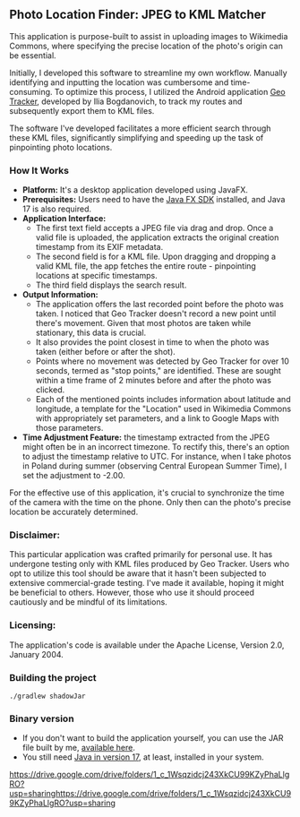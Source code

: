 ## Photo Location Finder: JPEG to KML Matcher
This application is purpose-built to assist in uploading images to Wikimedia Commons,
where specifying the precise location of the photo's origin can be essential.

Initially, I developed this software to streamline my own workflow. Manually identifying and inputting
the location was cumbersome and time-consuming. To optimize this process, I utilized the Android
application [Geo Tracker](https://play.google.com/store/apps/details?id=com.ilyabogdanovich.geotracker&hl=en),
developed by Ilia Bogdanovich, to track my routes and subsequently export them to KML files.

The software I've developed facilitates a more efficient search through these KML files, significantly simplifying
and speeding up the task of pinpointing photo locations.

### How It Works
* **Platform:** It's a desktop application developed using JavaFX.
* **Prerequisites:** Users need to have the [Java FX SDK](https://openjfx.io/) installed, and Java 17 is also required.
* **Application Interface:**
  * The first text field accepts a JPEG file via drag and drop. Once a valid file is uploaded,
  the application extracts the original creation timestamp from its EXIF metadata.
  * The second field is for a KML file. Upon dragging and dropping a valid KML file,
  the app fetches the entire route - pinpointing locations at specific timestamps.
  * The third field displays the search result.
* **Output Information:**
  * The application offers the last recorded point before the photo was taken.
  I noticed that Geo Tracker doesn't record a new point until there's movement.
  Given that most photos are taken while stationary, this data is crucial.
  * It also provides the point closest in time to when the photo was taken (either before
  or after the shot).
  * Points where no movement was detected by Geo Tracker for over 10 seconds, termed as "stop points," are identified.
  These are sought within a time frame of 2 minutes before and after the photo was clicked.
  * Each of the mentioned points includes information about latitude and longitude, a template for the "Location" used
  in Wikimedia Commons with appropriately set parameters, and a link to Google Maps with those parameters.
* **Time Adjustment Feature:** the timestamp extracted from the JPEG might often be in an incorrect timezone.
To rectify this, there's an option to adjust the timestamp relative to UTC. For instance, when I take photos
in Poland during summer (observing Central European Summer Time), I set the adjustment to -2.00.

For the effective use of this application, it's crucial to synchronize the time of the camera
with the time on the phone. Only then can the photo's precise location be accurately determined.

### Disclaimer:
This particular application was crafted primarily for personal use. It has undergone testing only with KML
files produced by Geo Tracker. Users who opt to utilize this tool should be aware that it hasn't
been subjected to extensive commercial-grade testing. I've made it available, hoping it might be beneficial
to others. However, those who use it should proceed cautiously and be mindful of its limitations.

### Licensing:
The application's code is available under the Apache License, Version 2.0, January 2004.

### Building the project
```
./gradlew shadowJar
```
### Binary version
* If you don't want to build the application yourself, you can use the JAR file built by me, [available here](https://drive.google.com/drive/folders/1_c_1Wsqzidcj243XkCU99KZyPhaLlgRO?usp=sharing).
* You still need [Java in version 17](https://www.oracle.com/java/technologies/downloads/#java17), at least, installed in your system.




https://drive.google.com/drive/folders/1_c_1Wsqzidcj243XkCU99KZyPhaLlgRO?usp=sharinghttps://drive.google.com/drive/folders/1_c_1Wsqzidcj243XkCU99KZyPhaLlgRO?usp=sharing
